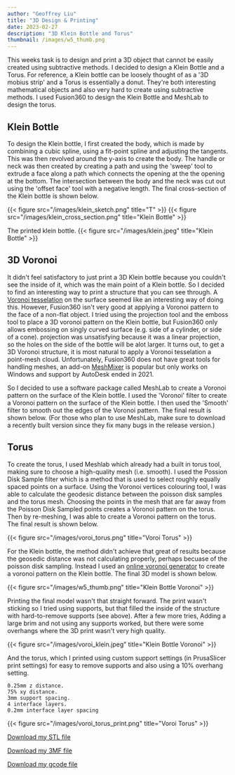 ```yaml
---
author: "Geoffrey Liu"
title: "3D Design & Printing"
date: 2023-02-27
description: "3D Klein Bottle and Torus"
thumbnail: /images/w5_thumb.png
---
```


This weeks task is to design and print a 3D object that cannot be easily created using subtractive methods. I decided to design a Klein Bottle and a Torus. For reference, a Klein bottle can be loosely thought of as a '3D mobius strip' and a Torus is essentially a donut. They're both interesting mathematical objects and also very hard to create using subtractive methods. I used Fusion360 to design the Klein Bottle and MeshLab to design the torus.

## Klein Bottle

To design the Klein bottle, I first created the body, which is made by combining a cubic spline, using a fit-point spline and adjusting the tangents. This was then revolved around the y-axis to create the body. The handle or neck was then created by creating a path and using the 'sweep' tool to extrude a face along a path which connects the opening at the the opening at the bottom. The intersection between the body and the neck was cut out using the 'offset face' tool with a negative length. The final cross-section of the Klein bottle is shown below.

{{< figure src="/images/klein_sketch.png" title="T" >}}
{{< figure src="/images/klein_cross_section.png" title="Klein Bottle" >}}

The printed klein bottle.
{{< figure src="/images/klein.jpeg" title="Klein Bottle" >}}

## 3D Voronoi

It didn't feel satisfactory to just print a 3D Klein bottle because you couldn't see the inside of it, which was the main point of a Klein bottle. So I decided to find an interesting way to print a structure that you can see through. A [Voronoi tesselation](https://en.wikipedia.org/wiki/Voronoi_diagram) on the surface seemed like an interesting way of doing this. However, Fusion360 isn't very good at applying a Voronoi pattern to the face of a non-flat object. I tried using the projection tool and the emboss tool to place a 3D voronoi pattern on the Klein bottle, but Fusion360 only allows embossing on singly curved surface (e.g. side of a cylinder, or side of a cone). projection was unsatisfying because it was a linear projection, so the holes on the side of the bottle will be alot larger. It turns out, to get a 3D Voronoi structure, it is most natural to apply a Voronoi tesselation a point-mesh cloud. Unfortunately, Fusion360 does not have great tools for handling meshes, an add-on [MeshMixer](https://meshmixer.com) is popular but only works on Windows and support by AutoDesk ended in 2021.

So I decided to use a software package called MeshLab to create a Voronoi pattern on the surface of the Klein bottle. I used the 'Voronoi' filter to create a Voronoi pattern on the surface of the Klein bottle. I then used the 'Smooth' filter to smooth out the edges of the Voronoi pattern. The final result is shown below. (For those who plan to use MeshLab, make sure to download a recently built version since they fix many bugs in the release version.)

## Torus

To create the torus, I used Meshlab which already had a built in torus tool, making sure to choose a high-quality mesh (i.e. smooth). I used the Possion Disk Sample filter which is a method that is used to select roughly equally spaced points on a surface. Using the Voronoi vertices colouring tool, I was able to calculate the geodesic distance between the poisson disk samples and the torus mesh. Choosing the points in the mesh that are far away from the Poisson Disk Sampled points creates a Voronoi pattern on the torus. Then by re-meshing, I was able to create a Voronoi pattern on the torus. The final result is shown below.

{{< figure src="/images/voroi_torus.png" title="Voroi Torus" >}}

For the Klein bottle, the method didn't achieve that great of results because the geosedic distance was not calculating properly, perhaps becuase of the poisson disk sampling. Instead I used an [online voronoi generator](voronator.com) to create a voronoi pattern on the Klein bottle. The final 3D model is shown below.

{{< figure src="/images/w5_thumb.png" title="Klein Bottle Voronoi" >}}

Printing the final model wasn't that straight forward. The print wasn't sticking so I tried using supports, but that filled the inside of the structure with hard-to-remove supports (see above). After a few more tries, Adding a large brim and not using any supports worked, but there were some overhangs where the 3D print wasn't very high quality.

{{< figure src="/images/voroi_klein.jpeg" title="Klein Bottle Voronoi" >}}

And the torus, which I printed using custom support settings (in PrusaSlicer print settings) for easy to remove supports and also using a 10% overhang setting.

```
0.25mm z distance.
75% xy distance.
3mm support spacing.
4 interface layers.
0.2mm interface layer spacing
```

{{< figure src="/images/voroi_torus_print.png" title="Voroi Torus" >}}

<a href='/files/Klein_Bottle_v4_voro.stl'>Download my STL file </a>

<a href='/files/Klein_Bottle_v4_voro_simplified.3mf'> Download my 3MF file </a>

<a href='/files/Klein_Bottle_v4_voro_simplified_0.2mm_PLA_MK3S_3h52m.gcode'> Download my gcode file </a>